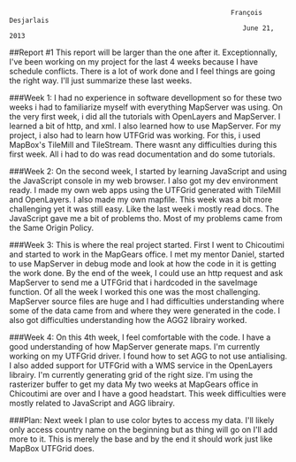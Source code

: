                                                                                                                             
                                                            François Desjarlais                                                     
                                                               June 21, 2013 
##Report #1
This report will be larger than the one after it. Exceptionnally, I've been working on my project for the last 4 weeks because I have schedule conflicts. There is a lot of work done and I feel things are going the right way. I'll just summarize these last weeks.

###Week 1:
I had no experience in software devellopment so for these two weeks i had to familiarize myself with everything MapServer was using. On the very first week, i did all the tutorials with OpenLayers and MapServer. I learned a bit of http, and xml. I also learned how to use MapServer. For my project, i also had to learn how UTFGrid was working. For this, i used MapBox's TileMill and TileStream. There wasnt any difficulties during this first week. All i had to do was read documentation and do some tutorials.

###Week 2:
On the second week, I started by learning JavaScript and using the JavaScript console in my web browser. I also got my dev environment ready. I made my own web apps using the UTFGrid generated with TileMill and OpenLayers. I also made my own mapfile. This week was a bit more challenging yet it was still easy. Like the last week i mostly read docs. The JavaScript gave me a bit of problems tho. Most of my problems came from the Same Origin Policy.

###Week 3:
This is where the real project started. First I went to Chicoutimi and started to work in the MapGears office. I met my mentor Daniel, started to use MapServer in debug mode and look at how the code in it is getting the work done. By the end of the week, I could use an http request and ask MapServer to send me a UTFGrid that i hardcoded in the saveImage function. Of all the week I worked this one was the most challenging. MapServer source files are huge and I had difficulties understanding where some of the data came from and where they were generated in the code. I also got difficulties understanding how the AGG2 librairy worked.

###Week 4:
On this 4th week, I feel comfortable with the code. I have a good understanding of how MapServer generate maps. I'm currently working on my UTFGrid driver. I found how to set AGG to not use antialising. I also added support for UTFGrid with a WMS service in the OpenLayers librairy. I'm currently generating grid of the right size. I'm using the rasterizer buffer to get my data My two weeks at MapGears office in Chicoutimi are over and I have a good headstart. This week difficulties were mostly related to JavaScript and AGG librairy. 

###Plan:
Next week I plan to use color bytes to access my data. I'll likely only access country name on the beginning but as thing will go on I'll add more to it. This is merely the base and by the end it should work just like MapBox UTFGrid does.
